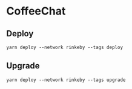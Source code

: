 # CoffeeChat

## Deploy
```shell
yarn deploy --network rinkeby --tags deploy
```

## Upgrade
```shell
yarn deploy --network rinkeby --tags upgrade
```
